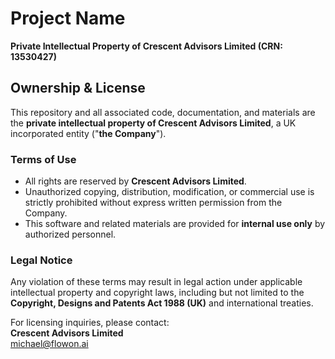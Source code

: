 # **Project Name**  
**Private Intellectual Property of Crescent Advisors Limited (CRN: 13530427)**  

## **Ownership & License**  
This repository and all associated code, documentation, and materials are the **private intellectual property of Crescent Advisors Limited**, a UK incorporated entity ("**the Company**").  

### **Terms of Use**  
- All rights are reserved by **Crescent Advisors Limited**.  
- Unauthorized copying, distribution, modification, or commercial use is strictly prohibited without express written permission from the Company.  
- This software and related materials are provided for **internal use only** by authorized personnel.  

### **Legal Notice**  
Any violation of these terms may result in legal action under applicable intellectual property and copyright laws, including but not limited to the **Copyright, Designs and Patents Act 1988 (UK)** and international treaties.  

For licensing inquiries, please contact:  
**Crescent Advisors Limited**  
michael@flowon.ai 
